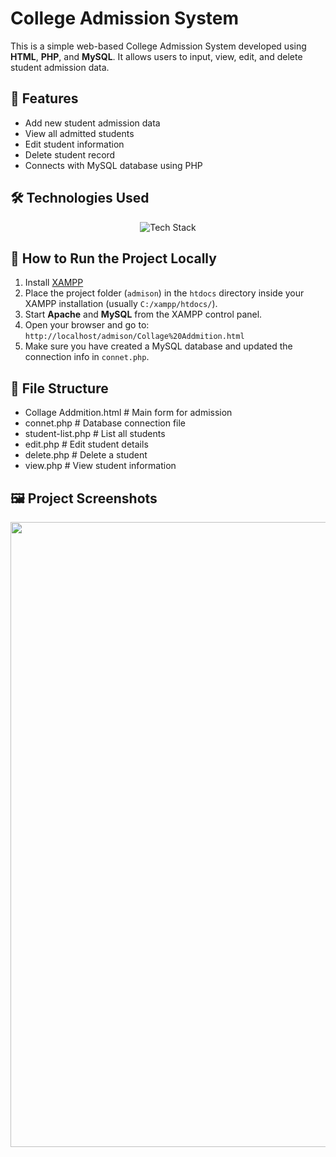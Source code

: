 # College Admission System

This is a simple web-based College Admission System developed using **HTML**, **PHP**, and **MySQL**. It allows users to input, view, edit, and delete student admission data.

## 📁 Features

- Add new student admission data
- View all admitted students
- Edit student information
- Delete student record
- Connects with MySQL database using PHP

## 🛠 Technologies Used

<p align="center">
  <img src="https://skillicons.dev/icons?i=html,php,mysql" alt="Tech Stack" />
</p>

## 🚀 How to Run the Project Locally

1. Install [XAMPP](https://www.apachefriends.org/index.html)
2. Place the project folder (`admison`) in the `htdocs` directory inside your XAMPP installation (usually `C:/xampp/htdocs/`).
3. Start **Apache** and **MySQL** from the XAMPP control panel.
4. Open your browser and go to:  
   `http://localhost/admison/Collage%20Addmition.html`
5. Make sure you have created a MySQL database and updated the connection info in `connet.php`.

## 📂 File Structure

- Collage Addmition.html # Main form for admission
- connet.php # Database connection file
- student-list.php # List all students
- edit.php # Edit student details
- delete.php # Delete a student
- view.php # View student information

## 🖼️ Project Screenshots

 <img src="https://i.imgur.com/8kx6wVs.png" width="1000"> 
